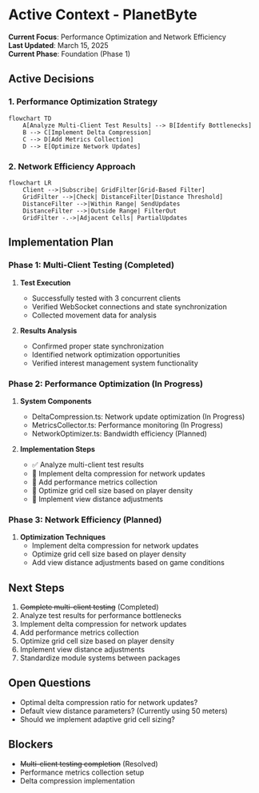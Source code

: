 # Active Context - PlanetByte

**Current Focus**: Performance Optimization and Network Efficiency  
**Last Updated**: March 15, 2025  
**Current Phase**: Foundation (Phase 1)

## Active Decisions

### 1. Performance Optimization Strategy
```mermaid
flowchart TD
    A[Analyze Multi-Client Test Results] --> B[Identify Bottlenecks]
    B --> C[Implement Delta Compression]
    C --> D[Add Metrics Collection]
    D --> E[Optimize Network Updates]
```

### 2. Network Efficiency Approach
```mermaid
flowchart LR
    Client -->|Subscribe| GridFilter[Grid-Based Filter]
    GridFilter -->|Check| DistanceFilter[Distance Threshold]
    DistanceFilter -->|Within Range| SendUpdates
    DistanceFilter -->|Outside Range| FilterOut
    GridFilter -.->|Adjacent Cells| PartialUpdates
```

## Implementation Plan

### Phase 1: Multi-Client Testing (Completed)
1. **Test Execution**
   - Successfully tested with 3 concurrent clients
   - Verified WebSocket connections and state synchronization
   - Collected movement data for analysis

2. **Results Analysis**
   - Confirmed proper state synchronization
   - Identified network optimization opportunities
   - Verified interest management system functionality

### Phase 2: Performance Optimization (In Progress)
1. **System Components**
   - DeltaCompression.ts: Network update optimization (In Progress)
   - MetricsCollector.ts: Performance monitoring (In Progress)
   - NetworkOptimizer.ts: Bandwidth efficiency (Planned)

2. **Implementation Steps**
   - ✅ Analyze multi-client test results
   - 🔄 Implement delta compression for network updates
   - 🔄 Add performance metrics collection
   - 🔄 Optimize grid cell size based on player density
   - 🔄 Implement view distance adjustments

### Phase 3: Network Efficiency (Planned)
1. **Optimization Techniques**
   - Implement delta compression for network updates
   - Optimize grid cell size based on player density
   - Add view distance adjustments based on game conditions

## Next Steps
1. ~~Complete multi-client testing~~ (Completed)
2. Analyze test results for performance bottlenecks
3. Implement delta compression for network updates
4. Add performance metrics collection
5. Optimize grid cell size based on player density
6. Implement view distance adjustments
7. Standardize module systems between packages

## Open Questions
- Optimal delta compression ratio for network updates?
- Default view distance parameters? (Currently using 50 meters)
- Should we implement adaptive grid cell sizing?

## Blockers
- ~~Multi-client testing completion~~ (Resolved)
- Performance metrics collection setup
- Delta compression implementation